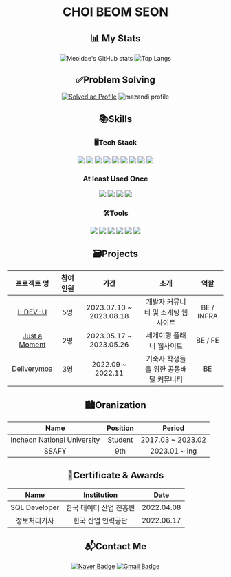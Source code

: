 <div align=center> 

# CHOI BEOM SEON

## 📊 My Stats
  
![Meoldae's GitHub stats](https://github-readme-stats.vercel.app/api?username=bmsnc&show_icons=true&theme=github_dark_dimmed&hide=stars)
![Top Langs](https://github-readme-stats.vercel.app/api/top-langs/?username=bmsnc&layout=compact&theme=merko)
 
## ✅Problem Solving
  
[![Solved.ac Profile](http://mazassumnida.wtf/api/v2/generate_badge?boj=201701713)](https://solved.ac/201701713)
![mazandi profile](http://mazandi.herokuapp.com/api?handle=201701713&theme=warm)

## 📚Skills

### 🖥Tech Stack

<p>
  <img src="https://img.shields.io/badge/Java-000000.svg?&style=for-the-badge&logo=Java&logoColor=white"/>
  <img src="https://img.shields.io/badge/Spring-6DB33F.svg?&style=for-the-badge&logo=Spring&logoColor=white"/>
  <img src="https://img.shields.io/badge/SpringBoot-6DB33F.svg?&style=for-the-badge&logo=SpringBoot&logoColor=white"/>
  <img src="https://img.shields.io/badge/MySQL-007396.svg?&style=for-the-badge&logo=MySQL&logoColor=white"/>
  <img src="https://img.shields.io/badge/JPA-007396.svg?&style=for-the-badge&logo=JPA&logoColor=white"/>
  <img src="https://img.shields.io/badge/AWS-232F3E.svg?&style=for-the-badge&logo=AmazonAWS&logoColor=white"/>
  <img src="https://img.shields.io/badge/Docker-2496ED.svg?&style=for-the-badge&logo=Docker&logoColor=white"/>
  <img src="https://img.shields.io/badge/Jenkins-D24939.svg?&style=for-the-badge&logo=Jenkins&logoColor=white"/>
  <img src="https://img.shields.io/badge/NGINX-009639.svg?&style=for-the-badge&logo=nginx&logoColor=white"/>

### At least Used Once  
  <img src="https://img.shields.io/badge/HTML5-E34F26.svg?&style=for-the-badge&logo=HTML5&logoColor=white"/>
  <img src="https://img.shields.io/badge/CSS-1572B6.svg?&style=for-the-badge&logo=CSS3&logoColor=white"/>
  <img src="https://img.shields.io/badge/Java Script-F7DF1E.svg?&style=for-the-badge&logo=JavaScript&logoColor=black"/>
  <img src="https://img.shields.io/badge/Vue.js-4FC08D.svg?&style=for-the-badge&logo=Vue.js&logoColor=white"/>

</p>
  
### 🛠Tools
<p>
  <img src="https://img.shields.io/badge/IntelliJ-000000?&style=for-the-badge&logo=IntelliJ%20IDEA&logoColor=white"/>
  <img src="https://img.shields.io/badge/Eclipse-2C2255.svg?&style=for-the-badge&logo=Eclipse%20IDE&logoColor=white"/>
  <img src="https://img.shields.io/badge/VSCode-007ACC.svg?&style=for-the-badge&logo=Visual%20Studio%20Code&logoColor=white"/>
  <img src="https://img.shields.io/badge/Git-F05032.svg?&style=for-the-badge&logo=Git&logoColor=white"/>
  <img src="https://img.shields.io/badge/Notion-000000.svg?&style=for-the-badge&logo=Notion&logoColor=white"/>
  <img src="https://img.shields.io/badge/Jira-0052CC.svg?&style=for-the-badge&logo=jirasoftware&logoColor=white"/>
  
</p>

## 🗃Projects
|프로젝트 명|참여 인원|기간|소개|역할|
|:--:|:--:|:--:|:--:|:--:|
|[I-DEV-U](https://github.com/bmsnc/I-DEV-U)|5명|2023.07.10 ~ 2023.08.18|개발자 커뮤니티 및 소개팅 웹사이트|BE / INFRA|
|[Just a Moment](https://github.com/bmsnc/EnjoyTrip)|2명|2023.05.17 ~ 2023.05.26|세계여행 플래너 웹사이트|BE / FE|
|[Deliverymoa](https://github.com/bmsnc/deliverymoa)|3명|2022.09 ~ 2022.11|기숙사 학생들을 위한 공동배달 커뮤니티|BE|
  
## 🏙Oranization  
|Name|Position|Period|
|:--:|:--:|:--:|
|Incheon National University|Student|2017.03 ~ 2023.02|
|SSAFY|9th|2023.01 ~ ing|
  
## 🏅Certificate & Awards
|Name|Institution|Date|
|:--:|:--:|:--:|
|SQL Developer|한국 데이터 산업 진흥원|2022.04.08|
|정보처리기사|한국 산업 인력공단|2022.06.17|



## 📬Contact Me
[![Naver Badge](https://img.shields.io/badge/Naver-03C75A?style=flat-square&logo=Naver&logoColor=white)](mailto:qjatjs98@naver.com)
[![Gmail Badge](https://img.shields.io/badge/Gmail-d14836?style=flat-square&logo=Gmail&logoColor=white)](mailto:qjatjs98@gmail.com)
  
</div>
